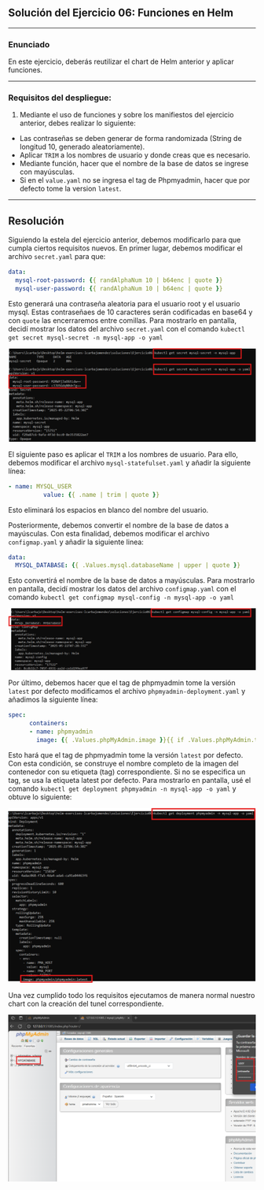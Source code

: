 ## Solución del Ejercicio 06: Funciones en Helm

---

### **Enunciado**

En este ejercicio, deberás reutilizar el chart de Helm anterior y aplicar funciones.

---

### **Requisitos del despliegue:**

1. Mediante el uso de funciones y sobre los manifiestos del ejercicio anterior, debes realizar lo siguiente:

- Las contraseñas se deben generar de forma randomizada (String de longitud 10, generado aleatoriamente).
- Aplicar `TRIM` a los nombres de usuario y donde creas que es necesario.
- Mediante función, hacer que el nombre de la base de datos se ingrese con mayúsculas.
- Si en el `value.yaml` no se ingresa el tag de Phpmyadmin, hacer que por defecto tome la version `latest`.

---

## Resolución

Siguiendo la estela del ejercicio anterior, debemos modificarlo para que cumpla ciertos requisitos nuevos. En primer lugar, debemos modificar el archivo `secret.yaml` para que:

````yaml
data:
  mysql-root-password: {{ randAlphaNum 10 | b64enc | quote }} 
  mysql-user-password: {{ randAlphaNum 10 | b64enc | quote }}
````
Esto generará una contraseña aleatoria para el usuario root y el usuario mysql. Estas contraseñaes de 10 caracteres serán codificadas en base64 y con `quote` las encerraremos entre comillas. Para mostrarlo en pantalla, decidí mostrar los datos del archivo `secret.yaml` con el comando `kubectl get secret mysql-secret -n mysql-app -o yaml`

![Captura sobre código](../../datos/Ejercicio06/secretos.png)

El siguiente paso es aplicar el `TRIM` a los nombres de usuario. Para ello, debemos modificar el archivo `mysql-statefulset.yaml` y añadir la siguiente línea:

````yaml
- name: MYSQL_USER
          value: {{ .name | trim | quote }}
````
Esto eliminará los espacios en blanco del nombre del usuario.

Posteriormente, debemos convertir el nombre de la base de datos a mayúsculas. Con esta finalidad, debemos modificar el archivo `configmap.yaml` y añadir la siguiente linea:

````yaml
data:                                 
  MYSQL_DATABASE: {{ .Values.mysql.databaseName | upper | quote }}
````
Esto convertirá el nombre de la base de datos a mayúsculas. Para mostrarlo en pantalla, decidí mostrar los datos del archivo `configmap.yaml` con el comando `kubectl get configmap mysql-config -n mysql-app -o yaml`

![Captura sobre código](../../datos/Ejercicio06/upper.png)

Por último, debemos hacer que el tag de phpmyadmin tome la versión `latest` por defecto modificamos el archivo `phpmyadmin-deployment.yaml` y añadimos la siguiente línea:

````yaml
spec:
      containers:
      - name: phpmyadmin
        image: {{ .Values.phpMyAdmin.image }}{{ if .Values.phpMyAdmin.tag }}:{{ .Values.phpMyAdmin.tag }}{{ else }}:latest{{ end }}
````
Esto hará que el tag de phpmyadmin tome la versión `latest` por defecto. Con esta condición, se construye el nombre completo de la imagen del contenedor con su etiqueta (tag) correspondiente. Si no se especifica un tag, se usa la etiqueta latest por defecto. Para mostrarlo en pantalla, usé el comando `kubectl get deployment phpmyadmin -n mysql-app -o yaml` y obtuve lo siguiente:

![Captura sobre código](../../datos/Ejercicio06/imagen%20latest.png)

Una vez cumplido todo los requisitos ejecutamos de manera normal nuestro chart con la creación del tunel correspondiente.

![Captura sobre código](../../datos/Ejercicio06/ejecucion.png)